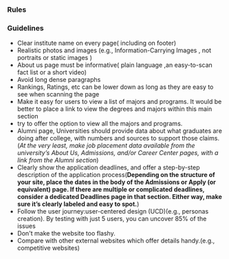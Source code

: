 ### Rules




### Guidelines

<ul>
  <li>Clear institute name on every page( including on footer)</li>
  <li>Realistic photos and images (e.g., Information-Carrying Images , not portraits or static images )</li>
  <li>About us page must be informative( plain language ,an easy-to-scan fact list or a short video)</li>
  <li>Avoid long dense paragraphs</li>
  <li>Rankings, Ratings, etc can be lower down as long as they are easy to see when scanning the page</li>
  <li>Make it easy for users to view a list of majors and programs. It would be better to place a link to view the degrees and majors within this main section</li>
  <li>try to offer the option to view all the majors and programs. </li>
  <li>Alumni page, Universities should provide data about what graduates are doing after college, with numbers and sources to support those claims. (<i>At the very least, make job placement data available from the university’s About Us, Admissions, and/or Career Center pages, with a link from the Alumni section</i>)</li>
  <li>Clearly show the application deadlines, and offer a step-by-step description of the application process(<b>Depending on the structure of your site, place the dates in the body of the Admissions or Apply (or equivalent) page. If there are multiple or complicated deadlines, consider a dedicated Deadlines page in that section. Either way, make sure it’s clearly labeled and easy to spot.</b>)</li>
  <li>Follow the user journey:user-centered design (UCD)(e.g., personas creation).
  By testing with just 5 users, you can uncover 85% of the issues</li>
  <li>Don't make the website too flashy.</li>
  <li>Compare with other external websites which offer details handy.(e.g., competitive websites)</li>
</ul>
